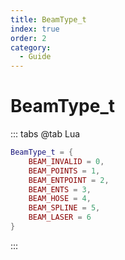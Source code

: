 ```yaml
---
title: BeamType_t
index: true
order: 2
category:
  - Guide
---
```


# BeamType_t
::: tabs
@tab Lua
```lua
BeamType_t = {
    BEAM_INVALID = 0,
    BEAM_POINTS = 1,
    BEAM_ENTPOINT = 2,
    BEAM_ENTS = 3,
    BEAM_HOSE = 4,
    BEAM_SPLINE = 5,
    BEAM_LASER = 6
}
```
:::